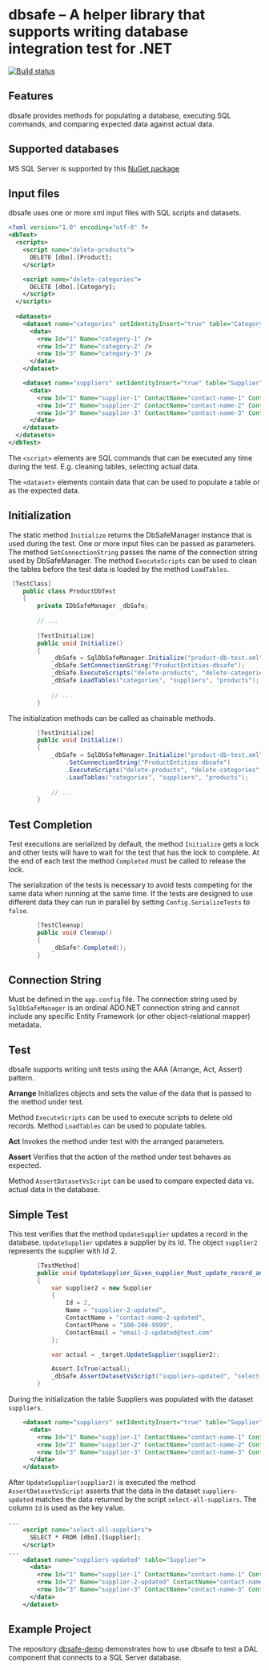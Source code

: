 dbsafe – A helper library that supports writing database integration test for .NET
==================================================================================
[![Build status](https://ci.appveyor.com/api/projects/status/vstibqep6yqfn6dr?svg=true)](https://ci.appveyor.com/project/valcarcelperez/dbsafe)

Features
--------
dbsafe provides methods for populating a database, executing SQL commands, and comparing expected data against actual data.

Supported databases
-------------------
MS SQL Server is supported by this [NuGet package]( https://www.nuget.org/packages/SqlDbSafe/)

Input files
-----------
dbsafe uses one or more xml input files with SQL scripts and datasets.

```xml
<?xml version="1.0" encoding="utf-8" ?>
<dbTest>
  <scripts>
    <script name="delete-products">
      DELETE [dbo].[Product];
    </script>

    <script name="delete-categories">
      DELETE [dbo].[Category];
    </script>
  </scripts>
  
  <datasets>
    <dataset name="categories" setIdentityInsert="true" table="Category">
      <data>
        <row Id="1" Name="category-1" />
        <row Id="2" Name="category-2" />
        <row Id="3" Name="category-3" />
      </data>
    </dataset>

    <dataset name="suppliers" setIdentityInsert="true" table="Supplier">
      <data>
        <row Id="1" Name="supplier-1" ContactName="contact-name-1" ContactPhone="100-200-0001" ContactEmail="email-1@test.com" />
        <row Id="2" Name="supplier-2" ContactName="contact-name-2" ContactPhone="100-200-0002" ContactEmail="email-2@test.com" />
        <row Id="3" Name="supplier-3" ContactName="contact-name-3" ContactPhone="100-200-0003" ContactEmail="email-3@test.com" />
      </data>
    </dataset>  
  </datasets>
</dbTest>  
```

The `<script>` elements are SQL commands that can be executed any time during the test. 
E.g. cleaning tables, selecting actual data.

The `<dataset>` elements contain data that can be used to populate a table or as the expected data. 

Initialization
--------------
The static method `Initialize` returns the DbSafeManager instance that is used during the test. One or more input files can be passed as parameters. 
The method `SetConnectionString` passes the name of the connection string used by DbSafeManager.
The method `ExecuteScripts` can be used to clean the tables before the test data is loaded by the method `LoadTables`.

```csharp
 [TestClass]
    public class ProductDbTest
    {
        private IDbSafeManager _dbSafe;
        
        // ...
        
        [TestInitialize]
        public void Initialize()
        {
            _dbSafe = SqlDbSafeManager.Initialize("product-db-test.xml");
            _dbSafe.SetConnectionString("ProductEntities-dbsafe");
            _dbSafe.ExecuteScripts("delete-products", "delete-categories", "delete-suppliers", "reseed-product-table");
            _dbSafe.LoadTables("categories", "suppliers", "products");
                
            // ...
        }
```

The initialization methods can be called as chainable methods.

```csharp
        [TestInitialize]
        public void Initialize()
        {
            _dbSafe = SqlDbSafeManager.Initialize("product-db-test.xml")
                .SetConnectionString("ProductEntities-dbsafe")
                .ExecuteScripts("delete-products", "delete-categories", "delete-suppliers", "reseed-product-table")
                .LoadTables("categories", "suppliers", "products");
                
            // ...
        }
```

Test Completion
---------------
Test executions are serialized by default, the method `Initialize` gets a lock and other tests will have to wait for the test that has the lock to complete. At the end of each test the method `Completed` must be called to release the lock.

The serialization of the tests is necessary to avoid tests competing for the same data when running at the same time. If the tests are designed to use different data they can run in parallel by setting `Config.SerializeTests` to `false`.

```csharp
        [TestCleanup]
        public void Cleanup()
        {
            _dbSafe?.Completed();
        }
```

Connection String
-----------------
Must be defined in the `app.config` file.
The connection string used by `SqlDbSafeManager` is an ordinal ADO.NET connection string and cannot include any specific Entity Framework (or other object-relational mapper) metadata.

Test
----
dbsafe supports writing unit tests using the AAA (Arrange, Act, Assert) pattern.

**Arrange**
Initializes objects and sets the value of the data that is passed to the method under test.

Method ```ExecuteScripts``` can be used to execute scripts to delete old records.
Method ```LoadTables``` can be used to populate tables.

**Act**
Invokes the method under test with the arranged parameters.

**Assert**
Verifies that the action of the method under test behaves as expected.

Method ```AssertDatasetVsScript``` can be used to compare expected data vs. actual data in the database.

Simple Test
-----------
This test verifies that the method ```UpdateSupplier``` updates a record in the database. ```UpdateSupplier``` updates a supplier by its Id. The object ```supplier2``` represents the supplier with Id 2.


```csharp
        [TestMethod]
        public void UpdateSupplier_Given_supplier_Must_update_record_and_return_true()
        {
            var supplier2 = new Supplier
            {
                Id = 2,
                Name = "supplier-2-updated",
                ContactName = "contact-name-2-updated",
                ContactPhone = "100-200-9999",
                ContactEmail = "email-2-updated@test.com"
            };

            var actual = _target.UpdateSupplier(supplier2);

            Assert.IsTrue(actual);
            _dbSafe.AssertDatasetVsScript("suppliers-updated", "select-all-suppliers", "Id");
        }
```

During the initialization the table Suppliers was populated with the dataset ```suppliers```.
```xml
    <dataset name="suppliers" setIdentityInsert="true" table="Supplier">
      <data>
        <row Id="1" Name="supplier-1" ContactName="contact-name-1" ContactPhone="100-200-0001" ContactEmail="email-1@test.com" />
        <row Id="2" Name="supplier-2" ContactName="contact-name-2" ContactPhone="100-200-0002" ContactEmail="email-2@test.com" />
        <row Id="3" Name="supplier-3" ContactName="contact-name-3" ContactPhone="100-200-0003" ContactEmail="email-3@test.com" />
      </data>
    </dataset>
```

After ```UpdateSupplier(supplier2)``` is executed the method ```AssertDatasetVsScript``` asserts that the data in the dataset ```suppliers-updated``` matches the data returned by the script ```select-all-suppliers```. The column ```Id``` is used as the key value.

```xml
...
    <script name="select-all-suppliers">
      SELECT * FROM [dbo].[Supplier];
    </script>
...
    <dataset name="suppliers-updated" table="Supplier">
      <data>
        <row Id="1" Name="supplier-1" ContactName="contact-name-1" ContactPhone="100-200-0001" ContactEmail="email-1@test.com" />
        <row Id="2" Name="supplier-2-updated" ContactName="contact-name-2-updated" ContactPhone="100-200-9999" ContactEmail="email-2-updated@test.com" />
        <row Id="3" Name="supplier-3" ContactName="contact-name-3" ContactPhone="100-200-0003" ContactEmail="email-3@test.com" />
      </data>
    </dataset>    
```

Example Project
---------------
The repository [dbsafe-demo](https://github.com/dbsafe/dbsafe-demo) demonstrates how to use dbsafe to test a DAL component that connects to a SQL Server database.


